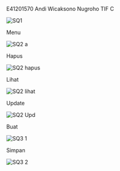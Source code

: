 E41201570 Andi Wicaksono Nugroho TIF C

![SQ1](https://user-images.githubusercontent.com/75154388/138542394-b668aa2e-9b70-412c-bbae-d0e1422cc74d.png)


Menu

![SQ2 a](https://user-images.githubusercontent.com/75154388/138542395-e7fa0399-d4de-486f-af1e-0d6955b1ad4d.png)


Hapus

![SQ2 hapus](https://user-images.githubusercontent.com/75154388/138542397-7a865caf-345c-4daa-83be-3a85351ae6c5.png)


Lihat

![SQ2 lihat](https://user-images.githubusercontent.com/75154388/138542398-da98e0c3-b2af-428f-b286-2da0d2809167.png)


Update

![SQ2 Upd](https://user-images.githubusercontent.com/75154388/138542399-e794a78e-9c23-44b4-97a4-6a373702cd31.png)


Buat

![SQ3 1](https://user-images.githubusercontent.com/75154388/138542401-ce5c5bc7-5cf4-40fb-b95d-5f3479175f5e.png)


Simpan

![SQ3 2](https://user-images.githubusercontent.com/75154388/138542403-5ffa7da8-662f-4a32-b8ef-92b63e7282e0.png)
